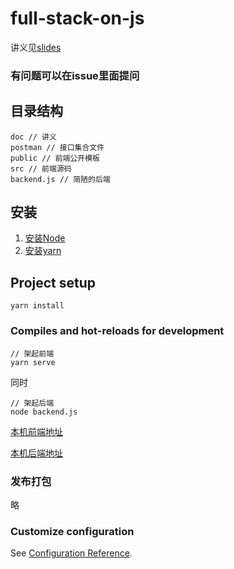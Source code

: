 # full-stack-on-js

讲义见[slides](./doc/README.md)

### 有问题可以在issue里面提问

## 目录结构
```
doc // 讲义
postman // 接口集合文件
public // 前端公开模板
src // 前端源码
backend.js // 简陋的后端
```

## 安装

1. [安装Node](https://github.com/xsthunder/document/blob/master/js/install-node.md)
2. [安装yarn](https://github.com/xsthunder/linux-setting/blob/master/bash-script/init-npm.sh)

## Project setup
```
yarn install
```

### Compiles and hot-reloads for development

```
// 架起前端
yarn serve
```

同时
```
// 架起后端
node backend.js
```

[本机前端地址](http://localhost:8080)

[本机后端地址](http://localhost:8088)

### 发布打包

略

### Customize configuration
See [Configuration Reference](https://cli.vuejs.org/config/).
